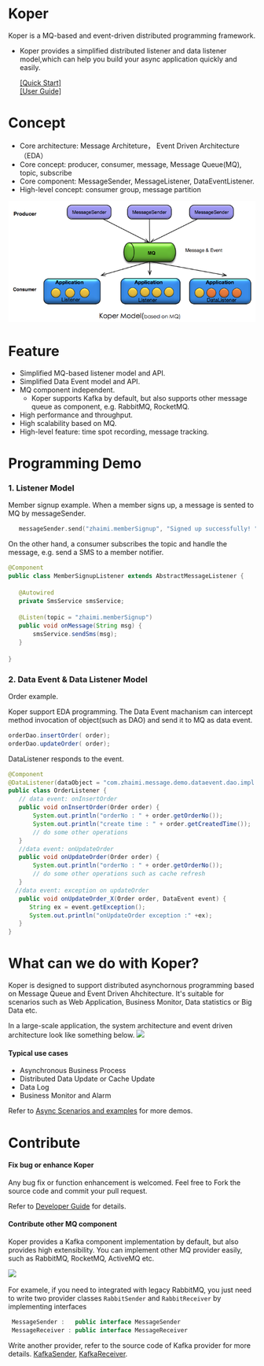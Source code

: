 # Koper
 Koper is a MQ-based and event-driven distributed programming framework.
 * Koper provides a simplified distributed listener and data listener model,which can help you build your async application quickly and easily.

    [[Quick Start]](https://github.com/ZhaimeGroup/koper/wiki/Quick%20Start)   
    [[User Guide]](https://github.com/ZhaimeGroup/koper/wiki/User%20Guide)  

# Concept 
 * Core architecture:  Message Architeture， Event Driven Architecture（EDA）
 * Core concept:       producer, consumer, message, Message Queue(MQ), topic, subscribe
 * Core component:     MessageSender, MessageListener, DataEventListener.
 * High-level concept: consumer group, message partition

<img src="image/arch1.png" />


# Feature
 *  Simplified MQ-based listener model and API.
 *  Simplified Data Event model and API.
 *  MQ component independent. 
     *  Koper supports Kafka by default, but also supports other message queue as component, e.g.  RabbitMQ, RocketMQ.
 *  High performance and throughput.
 *  High scalability based on MQ.
 *  High-level feature: time spot recording, message tracking.
 
# Programming Demo

### 1. Listener Model
  Member signup example.
  When a member signs up, a message is sented to MQ by messageSender.
```Go
   messageSender.send("zhaimi.memberSignup", "Signed up successfully! " + member.getPhoneNo());
```
 On the other hand, a consumer subscribes the topic and handle the message, e.g. send a SMS to a member notifier.
 ``` java
 @Component
 public class MemberSignupListener extends AbstractMessageListener {

    @Autowired
    private SmsService smsService;

    @Listen(topic = "zhaimi.memberSignup")
    public void onMessage(String msg) {
        smsService.sendSms(msg);
    }
    
 }
 ```

### 2. Data Event & Data Listener Model
 Order example. 
 
 Koper support EDA programming. The Data Event machanism can intercept method invocation of object(such as DAO) and send it to MQ as data event. 
 ```Java
orderDao.insertOrder( order);
orderDao.updateOrder( order);
 ```
 DataListener responds to the event.
 ``` java
 @Component
 @DataListener(dataObject = "com.zhaimi.message.demo.dataevent.dao.impl.OrderDaoImpl")
 public class OrderListener {
    // data event: onInsertOrder
    public void onInsertOrder(Order order) {
        System.out.println("orderNo : " + order.getOrderNo());
        System.out.println("create time : " + order.getCreatedTime());
        // do some other operations
    }
    //data event: onUpdateOrder
    public void onUpdateOrder(Order order) {
        System.out.println("orderNo : " + order.getOrderNo());
        // do some other operations such as cache refresh
    }
   //data event: exception on updateOrder
    public void onUpdateOrder_X(Order order, DataEvent event) {
       String ex = event.getException();
       System.out.println("onUpdateOrder exception :" +ex);
    }
 }
 ```

# What can we do with Koper?
 Koper is designed to support distributed asynchornous programming based on Message Queue and Event Driven Ahchitecture. It's suitable for scenarios such as Web Application, Business Monitor, Data statistics or Big Data etc.

In a large-scale application, the system architecture and event driven architecture look like something below.
<img src="https://github.com/ZhaimeGroup/koper/blob/master/image/eda.png">

#### Typical use cases
  * Asynchronous Business Process
  * Distributed Data Update or Cache Update
  * Data Log
  * Business Monitor and Alarm
  
 Refer to [Async Scenarios and examples](https://github.com/ZhaimeGroup/koper/wiki/Async-Scenarios-and-examples) for more demos.

# Contribute
####  Fix bug or enhance Koper
 Any bug fix or function enhancement is welcomed. Feel free to Fork the source code and commit your pull request.
 
 Refer to [Developer Guide](https://github.com/ZhaimeGroup/koper/wiki/Developer%20Guide) for details.
 
####  Contribute other MQ component
 Koper provides a Kafka component implementation by default, but also provides high extensibility. You can implement other MQ provider easily, such as RabbitMQ, RocketMQ, ActiveMQ etc.
 
 <img src="https://github.com/ZhaimeGroup/koper/blob/master/image/koper-extend.png"/>

 For examele, if you need to integrated with legacy RabbitMQ, you just need to write two provider classes 
 ```RabbitSender``` and ```RabbitReceiver``` by implementing interfaces

```Java
 MessageSender :   public interface MessageSender 
 MessageReceiver : public interface MessageReceiver 
```

 Write another provider, refer to the source code of Kafka provider for more details. [KafkaSender](https://github.com/ZhaimeGroup/koper/blob/master/koper-core/src/main/java/com/zhaimi/message/sender/MessageSender.java), [KafkaReceiver](https://github.com/ZhaimeGroup/koper/blob/master/koper-core/src/main/java/com/zhaimi/message/client/MessageReceiver.java).
 
 
